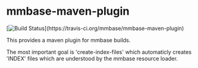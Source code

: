 # mmbase-maven-plugin

[![Build Status](https://travis-ci.org/mmbase/mmbase-maven-plugin.svg?)](https://travis-ci.org/mmbase/mmbase-maven-plugin)


This provides a maven plugin for mmbase builds.

The most important goal is 'create-index-files' which automaticly creates 'INDEX' files which are understood by the mmbase resource loader.

